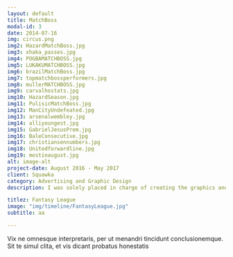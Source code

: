 ```yaml
---
layout: default
title: MatchBoss
modal-id: 3
date: 2014-07-16
img: circus.png
img2: HazardMatchBoss.jpg
img3: xhaka_passes.jpg
img4: POGBAMATCHBOSS.jpg
img5: LUKAKUMATCHBOSS.jpg
img6: brazilMatchBoss.jpg
img7: topmatchbossperformers.jpg
img8: mullerMATCHBOSS.jpg
img9: carvalhostats.jpg
img10: HazardSeason.jpg
img11: PulisicMatchBoss.jpg
img12: ManCityUndefeated.jpg
img13: arsenalwembley.jpg
img14: alliyoungest.jpg
img15: GabrielJesusPrem.jpg
img16: BaleConsecutive.jpg
img17: christiansennumbers.jpg
img18: Unitedforwardline.jpg
img19: mostinaugust.jpg
alt: image-alt
project-date: August 2016 - May 2017
client: Squawka
category: Advertising and Graphic Design
description: I was solely placed in charge of creating the graphics and advertising campaign for Squawka's Fantasy Football style game - MatchBoss. The MatchBoss graphics are focused around MatchBoss points, which are the scoring system for the game and are earned through a player's contribution during a game.

titlez: Fantasy League
image: "img/timeline/FantasyLeague.jpg"
subtitle: aa

---
```

Vix ne omnesque interpretaris, per ut menandri tincidunt conclusionemque. Sit te simul clita, et vis dicant probatus honestatis
